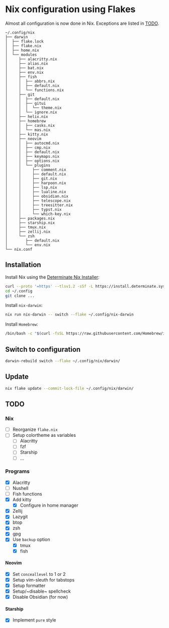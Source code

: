# Nix configuration using Flakes

Almost all configuration is now done in Nix. Exceptions are listed in [TODO](#todo).

```
~/.config/nix
├── darwin
│  ├── flake.lock
│  ├── flake.nix
│  ├── home.nix
│  └── modules
│     ├── alacritty.nix
│     ├── alias.nix
│     ├── bat.nix
│     ├── env.nix
│     ├── fish
│     │  ├── abbrs.nix
│     │  ├── default.nix
│     │  └── functions.nix
│     ├── git
│     │  ├── default.nix
│     │  ├── gitui
│     │  │  └── theme.nix
│     │  └── ignore.nix
│     ├── helix.nix
│     ├── homebrew
│     │  ├── casks.nix
│     │  └── mas.nix
│     ├── kitty.nix
│     ├── neovim
│     │  ├── autocmd.nix
│     │  ├── cmp.nix
│     │  ├── default.nix
│     │  ├── keymaps.nix
│     │  ├── options.nix
│     │  └── plugins
│     │     ├── comment.nix
│     │     ├── default.nix
│     │     ├── git.nix
│     │     ├── harpoon.nix
│     │     ├── lsp.nix
│     │     ├── lualine.nix
│     │     ├── obsidian.nix
│     │     ├── telescope.nix
│     │     ├── treesitter.nix
│     │     ├── typst.nix
│     │     └── which-key.nix
│     ├── packages.nix
│     ├── starship.nix
│     ├── tmux.nix
│     ├── zellij.nix
│     └── zsh
│        ├── default.nix
│        └── env.nix
└── nix.conf
```

## Installation

Install Nix using the [Determinate Nix Installer](https://github.com/DeterminateSystems/nix-installer):

```sh
curl --proto '=https' --tlsv1.2 -sSf -L https://install.determinate.systems/nix | sh -s -- install
cd ~/.config
git clone ...
```

Install `nix-darwin`:

```sh
nix run nix-darwin -- switch --flake ~/.config/nix-darwin
```

Install `Homebrew`:

```sh
/bin/bash -c "$(curl -fsSL https://raw.githubusercontent.com/Homebrew/install/HEAD/install.sh)"
```

## Switch to configuration

```sh
darwin-rebuild switch --flake ~/.config/nix/darwin/
```

## Update

```sh
nix flake update --commit-lock-file ~/.config/nix/darwin/
```

## TODO

### Nix

- [ ] Reorganize `flake.nix`
- [ ] Setup colortheme as variables
    - [ ] Alacritty
    - [ ] fzf
    - [ ] Starship
    - [ ] ...

### Programs

- [x] Alacritty
- [ ] Nushell
- [ ] Fish functions
- [x] Add kitty
    - [x] Configure in home manager
- [x] Zellij
- [x] Lazygit
- [x] btop
- [x] zsh
- [x] gpg
- [x] Use `backup` option
    - [x] tmux
    - [x] fish

#### Neovim

- [x] Set `conceallevel` to 1 or 2
- [x] Setup vim-sleuth for tabstops
- [x] Setup formatter
- [x] Setup/~disable~ spellcheck
- [x] Disable Obsidian (for now)

#### Starship

- [x] Implement `pure` style
